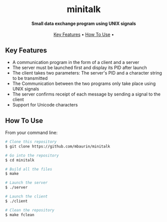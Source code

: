 <h1 align="center">
  <br>
  minitalk
  <br>
</h1>

<h4 align="center">Small data exchange program using UNIX signals</h4>

<p align="center">
  <a href="#key-features">Key Features</a> •
  <a href="#how-to-use">How To Use</a> •
</p>

## Key Features

* A communication program in the form of a client and a server
* The server must be launched first and display its PID after launch
* The client takes two parameters: The server's PID and a character string to be transmitted
* The Communication between the two programs only take place using UNIX signals
* The server confirms receipt of each message by sending a signal to the client
* Support for Unicode characters 

## How To Use

From your command line:

```bash
# Clone this repository
$ git clone https://github.com/mbaurin/minitalk

# Go into the repository
$ cd minitalk

# Build all the files
$ make

# Launch the server
$ ./server

# Launch the client
$ ./client

# Clean the repository
$ make fclean
```
